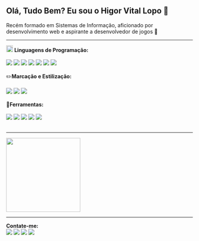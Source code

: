 ## Olá, Tudo Bem? Eu sou o Higor Vital Lopo 👋

<p>Recém formado em Sistemas de Informação, aficionado por desenvolvimento web e aspirante a desenvolvedor de jogos 👾</p>

<hr>

<div>
  <img width="18em" src="https://cdn.jsdelivr.net/gh/devicons/devicon@latest/icons/vscode/vscode-original.svg" />
<strong>Linguagens de Programação: </strong><br><br>

  <img src="https://img.shields.io/badge/JavaScript-323330?style=for-the-badge&logo=javascript&logoColor=F7DF1E"/>
  <img src="https://img.shields.io/badge/Java-ED8B00?style=for-the-badge&logo=openjdk&logoColor=white"/>
  <img src="https://img.shields.io/badge/C-00599C?style=for-the-badge&logo=c&logoColor=white"/>
  <img src="https://img.shields.io/badge/Android-3DDC84?style=for-the-badge&logo=android&logoColor=white"/>
  <img src="https://img.shields.io/badge/Python-14354C?style=for-the-badge&logo=python&logoColor=green"/>
  <img src="https://img.shields.io/badge/TypeScript-007ACC?style=for-the-badge&logo=typescript&logoColor=white"/>
  <img src="https://img.shields.io/badge/PHP-777BB4?style=for-the-badge&logo=php&logoColor=white"/><br><br>
</div>

<div>
 ✏️<strong>Marcação e Estilização: </strong><br><br>

  <img src="https://img.shields.io/badge/HTML5-E34F26?style=for-the-badge&logo=html5&logoColor=white"/>
  <img src="https://img.shields.io/badge/CSS3-1572B6?style=for-the-badge&logo=css3&logoColor=white"/>
  <img src="https://img.shields.io/badge/Sass-CC6699?style=for-the-badge&logo=sass&logoColor=white"/><br><br>
</div>

<div>
  📝<strong>Ferramentas: </strong><br><br>

  <img src="https://img.shields.io/badge/Wordpress-21759B?style=for-the-badge&logo=wordpress&logoColor=white"/>
  <img src="https://img.shields.io/badge/MySQL-005C84?style=for-the-badge&logo=mysql&logoColor=white"/>
  <img src="https://img.shields.io/badge/Figma-F24E1E?style=for-the-badge&logo=figma&logoColor=white"/>
  <img src="https://img.shields.io/badge/gimp-5C5543?style=for-the-badge&logo=gimp&logoColor=white"/>
  <img src="https://img.shields.io/badge/Notion-000000?style=for-the-badge&logo=notion&logoColor=white"/><br><br>
</div>

<hr>

<div>
  <img height="200em" src="https://github-readme-stats.vercel.app/api/top-langs/?username=higor335&layout=compact&langs_count=5&theme=dracula"/>
</div>

<hr>


<div>
  <strong>Contate-me:</strong><br>
  <a target="_blank" href="https://www.linkedin.com/in/higorvl/"><img src="https://img.shields.io/badge/LinkedIn-0077B5?style=for-the-badge&logo=linkedin&logoColor=white"><img></a>
  <a target="_blank" href="mailto:higor-lopo@hotmail.com"><img src="https://img.shields.io/badge/Gmail-D14836?style=for-the-badge&logo=gmail&logoColor=white"/></a>
  <a target="_blank" href="https://higor-vl.itch.io"><img src="https://img.shields.io/badge/Itch.io-FA5C5C?style=for-the-badge&logo=itchdotio&logoColor=white"/></a>
  <a target="_blank" href="https://www.instagram.com/higor.vital.335/"><img src="https://img.shields.io/badge/Instagram-E4405F?style=for-the-badge&logo=instagram&logoColor=white"/></a>
</div>

